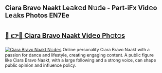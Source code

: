 ## Ciara Bravo Naakt Le𝚊k𝚎d N𝚞𝚍e - Part-iFx Vid𝚎o Le𝚊ks Photos EN7Ee

# <h2><a href="http://fb5qqx.evod.top/?m=Ciara+Bravo+Naakt">🔗 👉🔴 Ciara Bravo Naakt Vid𝚎o Ph𝚘t𝚘s</a></h2>

[![Ciara Bravo Naakt N𝚞d𝚎s](https://i.imgur.com/8V9OHl7.gif)](http://fb5qqx.evod.top/?m=Ciara+Bravo+Naakt)
Online personality Ciara Bravo Naakt with a passion for dance and lifestyle, creating engaging content. A public figure like Ciara Bravo Naakt, with a large following and a strong voice, can shape public opinion and influence policy. 
